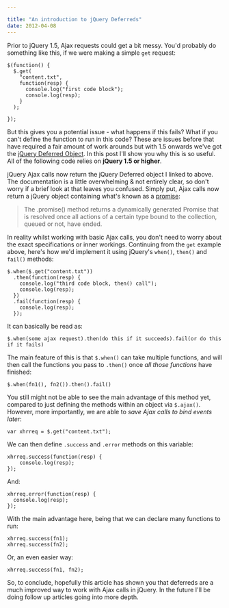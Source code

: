 ```yaml
---

title: "An introduction to jQuery Deferreds"
date: 2012-04-08
---
```


Prior to jQuery 1.5, Ajax requests could get a bit messy. You'd probably do something like this, if we were making a simple `get` request:

    $(function() {
      $.get(
        "content.txt",
        function(resp) {
          console.log("first code block");
          console.log(resp);
        }
      );

    });

But this gives you a potential issue - what happens if this fails? What if you can't define the function to run in this code? These are issues before that have required a fair amount of work arounds but with 1.5 onwards we've got the [jQuery Deferred Object](http://api.jquery.com/category/deferred-object/). In this post I'll show you why this is so useful. All of the following code relies on **jQuery 1.5 or higher**.

jQuery Ajax calls now return the jQuery Deferred object I linked to above. The documentation is a little overwhelming & not entirely clear, so don't worry if a brief look at that leaves you confused. Simply put, Ajax calls now return a jQuery object containing what's known as a [promise](http://api.jquery.com/promise/):

> The .promise() method returns a dynamically generated Promise that is resolved once all actions of a certain type bound to the collection, queued or not, have ended.

In reality whilst working with basic Ajax calls, you don't need to worry about the exact specifications or inner workings. Continuing from the `get` example above, here's how we'd implement it using jQuery's `when()`, `then()` and `fail()` methods:

    $.when($.get("content.txt"))
      .then(function(resp) {
        console.log("third code block, then() call");
        console.log(resp);
      })
      .fail(function(resp) {
        console.log(resp);
      });


It can basically be read as:

    $.when(some ajax request).then(do this if it succeeds).fail(or do this if it fails)

The main feature of this is that `$.when()` can take multiple functions, and will then call the functions you pass to `.then()` once _all those functions_ have finished:

    $.when(fn1(), fn2()).then().fail()

You still might not be able to see the main advantage of this method yet, compared to just defining the methods within an object via `$.ajax()`. However, more importantly, we are able to _save Ajax calls to bind events later_:

    var xhrreq = $.get("content.txt");

We can then define `.success` and `.error` methods on this variable:

    xhrreq.success(function(resp) {
    	console.log(resp);
    });

And:

    xhrreq.error(function(resp) {
      console.log(resp);
    });

With the main advantage here, being that we can declare many functions to run:

    xhrreq.success(fn1);
    xhrreq.success(fn2);

Or, an even easier way:

    xhrreq.success(fn1, fn2);

So, to conclude, hopefully this article has shown you that deferreds are a much improved way to work with Ajax calls in jQuery. In the future I'll be doing follow up articles going into more depth.
